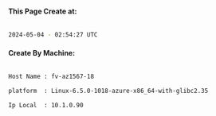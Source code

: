 
   
#### This Page Create at:

```bash

2024-05-04 - 02:54:27 UTC

```

#### Create By Machine:

```bash

Host Name : fv-az1567-18

platform  : Linux-6.5.0-1018-azure-x86_64-with-glibc2.35

Ip Local  : 10.1.0.90

```

